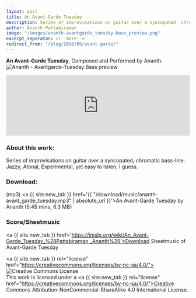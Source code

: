 ```yaml
--- 
layout: post 
title: An Avant-Garde Tuesday 
description: Series of improvisations on guitar over a syncopated, chromatic bass-line. Jazzy. Atonal. Experimental.
author: Ananth Pattabiraman
image: "/images/ananth-avantgarde_tuesday-bass_preview.png"
excerpt_seperator: <!--more-->
redirect_from: "/blog/2010/09/avant-garde/"
--- 
```


**An Avant-Garde Tuesday**, Composed and Performed by Ananth.
<img class="img-fluid" src="{{ page.image | absolute_url }}" alt="Ananth - Avantgarde-Tuesday Bass preview" />
<!--more-->

<iframe width="100%" height="166" scrolling="no" frameborder="no" src="https://w.soundcloud.com/player/?url=https%3A//api.soundcloud.com/tracks/8043164&amp;color=333333&amp;auto_play=false&amp;hide_related=false&amp;show_comments=true&amp;show_user=true&amp;show_reposts=false"></iframe>

<!-- Image redundant. Soundcloud player already show it
![Avantgarde Tuesday]({{site.url}}/images/avantgardetuesday.png "avantgardetuesday")
-->

### About this work:

Series of improvisations on guitar over a syncopated, chromatic bass-line. Jazzy, Atonal, Experimental, yet easy to listen, I guess.

### Download:

(mp3) <a {{ site.new_tab }} href='{{ "/download/music/ananth-avant_garde_tuesday.mp3" | absolute_url }}'>An Avant-Garde Tuesday by Ananth</a> (5:45 mins, 6.3 MB)

### Score/Sheetmusic

<a {{ site.new_tab }} href='https://imslp.org/wiki/An_Avant-Garde_Tuesday_%28Pattabiraman,_Ananth%29'>Download Sheetmusic of Avant-Garde Tuesday</a>

<a {{ site.new_tab }} rel="license" href="https://creativecommons.org/licenses/by-nc-sa/4.0/"><img alt="Creative Commons License" style="border-width:0" src="https://i.creativecommons.org/l/by-nc-sa/4.0/80x15.png" /></a><br />This work is licensed under a <a {{ site.new_tab }} rel="license" href="https://creativecommons.org/licenses/by-nc-sa/4.0/">Creative Commons Attribution-NonCommercial-ShareAlike 4.0 International License</a>.
